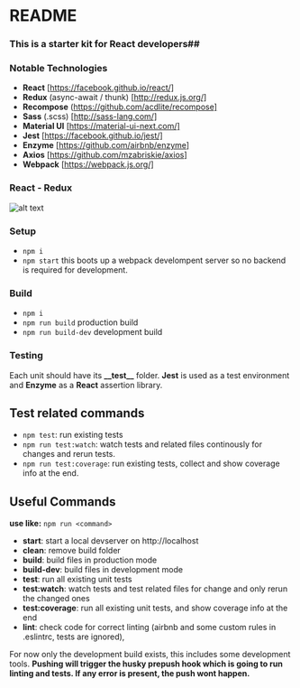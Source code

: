 # README #

### This is a starter kit for React developers##

### Notable Technologies ###

* __React__ [https://facebook.github.io/react/]
* __Redux__ (async-await / thunk) [http://redux.js.org/]
* __Recompose__ (https://github.com/acdlite/recompose]
* __Sass__ (.scss) [http://sass-lang.com/]
* __Material UI__ [https://material-ui-next.com/]
* __Jest__ [https://facebook.github.io/jest/]
* __Enzyme__ [https://github.com/airbnb/enzyme]
* __Axios__ [https://github.com/mzabriskie/axios]
* __Webpack__ [https://webpack.js.org/]

### React - Redux ###

![alt text](https://cdn-images-1.medium.com/max/1600/1*HdW9EAF92r__hgFINFGYSw.png)

### Setup ###

* ```npm i```
* ```npm start``` this boots up a webpack develompent server so no backend is required for development.

### Build ###

* ```npm i```
* ```npm run build``` production build
* ```npm run build-dev``` development build

### Testing ###

Each unit should have its __\_\_test\_\___ folder. __Jest__ is used as a test environment and __Enzyme__ as a __React__ assertion library.

## Test related commands ##

* ```npm test```: run existing tests
* ```npm run test:watch```: watch tests and related files continously for changes and rerun tests. 
* ```npm run test:coverage```: run existing tests, collect and show coverage info at the end.

## Useful Commands ##

__use like:__ ```npm run <command>```

* __start__: start a local devserver on http://localhost
* __clean__: remove build folder
* __build__: build files in production mode
* __build-dev__: build files in development mode
* __test__: run all existing unit tests
* __test:watch__: watch tests and test related files for change and only rerun the changed ones
* __test:coverage__: run all existing unit tests, and show coverage info at the end
* __lint__: check code for correct linting (airbnb and some custom rules in .eslintrc, tests are ignored),

For now only the development build exists, this includes some development tools. 
__Pushing will trigger the husky prepush hook which is going to run linting and tests. If any error is present, the push wont happen.__
